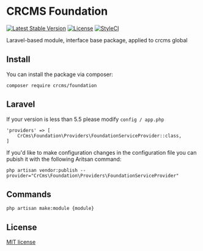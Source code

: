 # CRCMS Foundation

[![Latest Stable Version](https://poser.pugx.org/crcms/foundation/v/stable)](https://packagist.org/packages/crcms/foundation)
[![License](https://poser.pugx.org/crcms/foundation/license)](https://packagist.org/packages/crcms/foundation)
[![StyleCI](https://github.styleci.io/repos/157184276/shield?branch=master)](https://github.styleci.io/repos/157184276)

Laravel-based module, interface base package, applied to crcms global

## Install

You can install the package via composer:

```
composer require crcms/foundation
```

## Laravel

If your version is less than 5.5 please modify ``config / app.php``

```
'providers' => [
    CrCms\Foundation\Providers\FoundationServiceProvider::class,
]

```

If you'd like to make configuration changes in the configuration file you can pubish it with the following Aritsan command:
```
php artisan vendor:publish --provider="CrCms\Foundation\Providers\FoundationServiceProvider"
```

## Commands

```
php artisan make:module {module}
```

## License
[MIT license](https://opensource.org/licenses/MIT)
